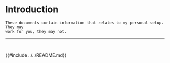 # Introduction

```admonish warning
These documents contain information that relates to my personal setup. They may
work for you, they may not.
```

---

<br />

{{#include ../../README.md}}
